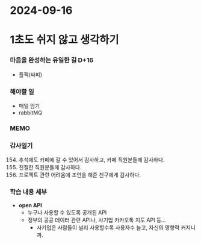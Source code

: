 # 2024-09-16

# 1초도 쉬지 않고 생각하기
### 마음을 완성하는 유일한 길 D+16
-  플젝(싸피)

### 해야할 일
- 매일 암기
- rabbitMQ

### MEMO


### 감사일기
154. 추석에도 카페에 갈 수 있어서 감사하고, 카페 직원분들께 감사하다.
155. 친절한 직원분들께 감사하다.
156. 프로젝트 관련 어려움에 조언을 해준 친구에게 감사하다.




### 학습 내용 세부
- **open API**
    - 누구나 사용할 수 있도록 공개된 API
    - 정부의 공공 데이터 관련 API나, 사기업 카카오톡 지도 API 등…
        - 사기업은 사람들이 널리 사용할수록 사용자수 늘고, 자신의 영향력 커지니까.
